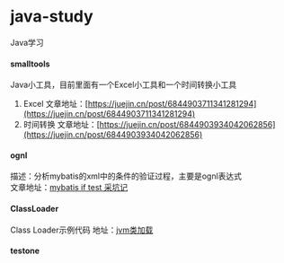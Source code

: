 # java-study
Java学习

#### smalltools
Java小工具，目前里面有一个Excel小工具和一个时间转换小工具

1. Excel 文章地址：[https://juejin.cn/post/6844903711341281294](https://juejin.cn/post/6844903711341281294)
2. 时间转换 文章地址：[https://juejin.cn/post/6844903934042062856](https://juejin.cn/post/6844903934042062856)

#### ognl
描述：分析mybatis的xml中的条件的验证过程，主要是ognl表达式  
文章地址：[mybatis if test 采坑记](https://www.guoyuchuan.com/java/2020/12/08/mybatis-if-test-%E9%87%87%E5%9D%91%E8%AE%B0/)

#### ClassLoader
Class Loader示例代码
地址：[jvm类加载](https://www.guoyuchuan.com/java/jvm/2021/05/26/jvm%E7%B1%BB%E5%8A%A0%E8%BD%BD/)
#### testone

